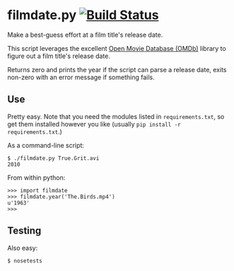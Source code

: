 # filmdate.py [![Build Status](https://travis-ci.org/tylerjl/filmdate.svg?branch=master)](https://travis-ci.org/tylerjl/filmdate)

Make a best-guess effort at a film title's release date.

This script leverages the excellent [Open Movie Database (OMDb)](https://github.com/dgilland/omdb.py) library to figure out a film title's release date.

Returns zero and prints the year if the script can parse a release date, exits non-zero with an error message if something fails.

## Use

Pretty easy. Note that you need the modules listed in `requirements.txt`, so get them installed however you like (usually `pip install -r requirements.txt`.)

As a command-line script:

```shellsession
$ ./filmdate.py True.Grit.avi
2010
```

From within python:

```
>>> import filmdate
>>> filmdate.year('The.Birds.mp4')
u'1963'
>>>
```

## Testing

Also easy:

```shellsession
$ nosetests
```
